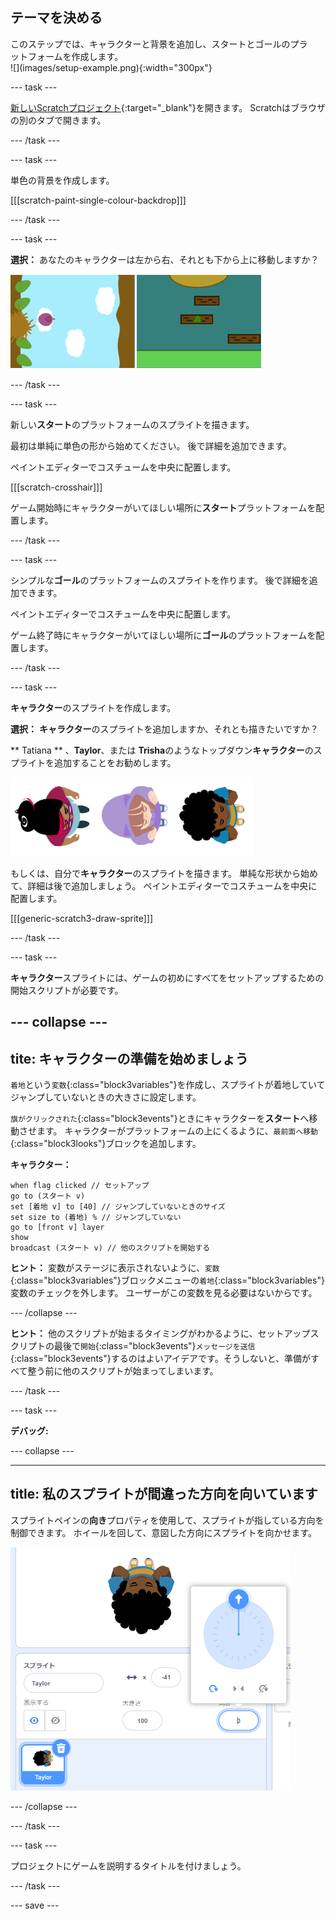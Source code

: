 ## テーマを決める

<div style="display: flex; flex-wrap: wrap">
<div style="flex-basis: 200px; flex-grow: 1; margin-right: 15px;">
このステップでは、キャラクターと背景を追加し、スタートとゴールのプラットフォームを作成します。 
</div>
<div>
![](images/setup-example.png){:width="300px"}
</div>
</div>

--- task ---

[新しいScratchプロジェクト](http://rpf.io/scratch-new){:target="_blank"}を開きます。 Scratchはブラウザの別のタブで開きます。

--- /task ---

--- task ---

単色の背景を作成します。

[[[scratch-paint-single-colour-backdrop]]]

--- /task ---

--- task ---

**選択：** あなたのキャラクターは左から右、それとも下から上に移動しますか？

![](images/direction-examples.png)

--- /task ---

--- task ---

新しい**スタート**のプラットフォームのスプライトを描きます。

最初は単純に単色の形から始めてください。 後で詳細を追加できます。

ペイントエディターでコスチュームを中央に配置します。

[[[scratch-crosshair]]]

ゲーム開始時にキャラクターがいてほしい場所に**スタート**プラットフォームを配置します。

--- /task ---

--- task ---

シンプルな**ゴール**のプラットフォームのスプライトを作ります。 後で詳細を追加できます。

ペイントエディターでコスチュームを中央に配置します。

ゲーム終了時にキャラクターがいてほしい場所に**ゴール**のプラットフォームを配置します。

--- /task ---

--- task ---

**キャラクター**のスプライトを作成します。

**選択：** **キャラクター**のスプライトを追加しますか、それとも描きたいですか？

** Tatiana ** 、**Taylor**、または **Trisha**のようなトップダウン**キャラクター**のスプライトを追加することをお勧めします。

![Scratchで利用できるトップダウンスプライトの画像](images/top-down-sprites.png)

もしくは、自分で**キャラクター**のスプライトを描きます。 単純な形状から始めて、詳細は後で追加しましょう。 ペイントエディターでコスチュームを中央に配置します。

[[[generic-scratch3-draw-sprite]]]

--- /task ---

--- task ---

**キャラクター**スプライトには、ゲームの初めにすべてをセットアップするための開始スクリプトが必要です。

--- collapse ---
---
tite: キャラクターの準備を始めましょう
---

`着地`という`変数`{:class="block3variables"}を作成し、スプライトが着地していてジャンプしていないときの大きさに設定します。

`旗がクリックされた`{:class="block3events"}ときにキャラクターを**スタート**へ移動させます。 キャラクターがプラットフォームの上にくるように、`最前面へ移動`{:class="block3looks"}ブロックを追加します。

**キャラクター：**

```blocks3
when flag clicked // セットアップ
go to (スタート v)
set [着地 v] to [40] // ジャンプしていないときのサイズ
set size to (着地) % // ジャンプしていない
go to [front v] layer
show
broadcast (スタート v) // 他のスクリプトを開始する
```

**ヒント：** 変数がステージに表示されないように、`変数`{:class="block3variables"}ブロックメニューの`着地`{:class="block3variables"}変数のチェックを外します。 ユーザーがこの変数を見る必要はないからです。

--- /collapse ---

**ヒント：** 他のスクリプトが始まるタイミングがわかるように、セットアップスクリプトの最後で`開始`{:class="block3events"}`メッセージを送信`{:class="block3events"}するのはよいアイデアです。そうしないと、準備がすべて整う前に他のスクリプトが始まってしまいます。

--- /task ---

--- task ---

**デバッグ:**

--- collapse ---

---
title: 私のスプライトが間違った方向を向いています
---

スプライトペインの**向き**プロパティを使用して、スプライトが指している方向を制御できます。 ホイールを回して、意図した方向にスプライトを向かせます。

![向きプロパティが選択されたスプライトペイン。 スプライトの向きを調整するのに使う方向ホイールのポップアップメニューが表示されます。](images/direction-property.png)

--- /collapse ---

--- /task ---

--- task ---

プロジェクトにゲームを説明するタイトルを付けましょう。

--- /task ---

--- save ---
